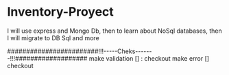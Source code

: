 # Inventory-Proyect
I will use express and Mongo Db, then to learn about NoSql databases, then I will migrate to DB Sql and more

########################!!!-----Cheks-------!!!###################
make validation  [] : checkout
make error  []  checkout
